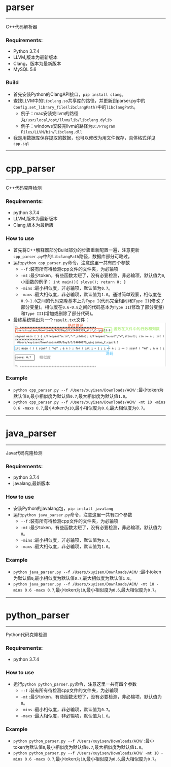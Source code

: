 # parser

---

C++代码解析器

### Requirements:

* Python 3.7.4
* LLVM,版本为最新版本
* Clang，版本为最新版本
* MySQL 5.6

### Build

* 首先安装Python的ClangAPI接口，`pip install clang`。
* 查找LLVM中的`libclang.so`共享库的路径，并更新到parser.py中的`Config.set_library_file(libclangPath)`中的`libclangPath`。
	* 例子：mac安装完llvm的路径为`/usr/local/opt/llvm/lib/libclang.dylib`
	* 例子：windows安装完llvm的路径为`D:/Program Files/LLVM/bin/libclang.dll`
* 我是用数据库保存提取的数据，也可以修改为用文件保存，具体格式详见`cpp.sql`

---

# cpp_parser

---

C++代码克隆检测

### Requirements:

* python 3.7.4 
* LLVM,版本为最新版本
* Clang,版本为最新版

### How to use 

* 首先将C++解释器部分Build部分的步骤重新配置一遍，注意更新`cpp_parser.py`中的`libclangPath`路径，数据库部分可略过。
* 运行`python cpp_parser.py`命令，注意这里一共有四个参数
	* `--f` :装有所有待检测cpp文件的文件夹，为必输项
	* `-mt` :最少token，有些函数太短了，没有必要检测，非必输项，默认值为`0`, 小函数的例子：
			```
			int main(){
				slove();
				return 0;
			}
			```
	* `-mins` :最小相似度，非必输项，默认值为`0.7`。
	* `-maxs` :最大相似度，非必输项，默认值为`1.0`。通过简单观察，相似度在`0.9-1.0`之间的代码克隆基本上为`Type I`(代码完全相同)和`Type II`(修改了部分变量)。相似度在`0.6-0.8`之间的代码基本为`Type II`(修改了部分变量)和`Type III`(增加或删除了部分代码)。
* 最终系统输出为一个`result.txt`文件：
	![图片描述](result.png)

### Example

* `python cpp_parser.py --f /Users/xuyisen/Downloads/ACM/` :最小token为默认值`0`,最小相似度为默认值`0.7`,最大相似度为默认值`1.0`。
* `python cpp_parser.py --f /Users/xuyisen/Downloads/ACM/ -mt 10 -mins 0.6 -maxs 0.7`,最小token为`10`,最小相似度为`0.6`,最大相似度为`0.7`。



---

# java_parser

---

Java代码克隆检测

### Requirements:

* python 3.7.4 
* javalang,最新版本

### How to use 

* 安装Python的javalang包，`pip install javalang`
* 运行`python java_parser.py`命令，注意这里一共有四个参数
	* `--f` :装有所有待检测cpp文件的文件夹，为必输项
	* `-mt` :最少token，有些函数太短了，没有必要检测，非必输项，默认值为`0`。
	* `-mins` :最小相似度，非必输项，默认值为`0.7`。
	* `-maxs` :最大相似度，非必输项，默认值为`1.0`。

### Example

* `python java_parser.py --f /Users/xuyisen/Downloads/ACM/` :最小token为默认值`0`,最小相似度为默认值`0.7`,最大相似度为默认值`1.0`。
* `python java_parser.py --f /Users/xuyisen/Downloads/ACM/ -mt 10 -mins 0.6 -maxs 0.7`,最小token为`10`,最小相似度为`0.6`,最大相似度为`0.7`。


---

# python_parser

---

Python代码克隆检测

### Requirements:

* python 3.7.4 

### How to use 

* 运行`python python_parser.py`命令，注意这里一共有四个参数
	* `--f` :装有所有待检测cpp文件的文件夹，为必输项
	* `-mt` :最少token，有些函数太短了，没有必要检测，非必输项，默认值为`0`。
	* `-mins` :最小相似度，非必输项，默认值为`0.7`。
	* `-maxs` :最大相似度，非必输项，默认值为`1.0`。

### Example

* `python python_parser.py --f /Users/xuyisen/Downloads/ACM/` :最小token为默认值`0`,最小相似度为默认值`0.7`,最大相似度为默认值`1.0`。
* `python python_parser.py --f /Users/xuyisen/Downloads/ACM/ -mt 10 -mins 0.6 -maxs 0.7`,最小token为`10`,最小相似度为`0.6`,最大相似度为`0.7`。
